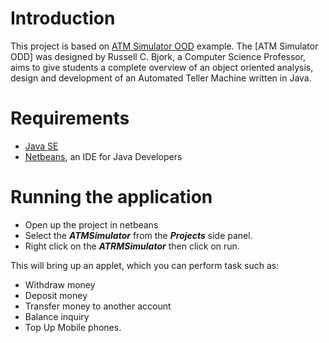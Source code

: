 # Introduction

This project is based on [ATM Simulator OOD] example. The [ATM Simulator ODD]
was designed by Russell C. Bjork, a Computer Science Professor, aims to give students
a complete overview of an object oriented analysis, design and development of 
an Automated Teller Machine written in Java.

# Requirements

* [Java SE](http://www.oracle.com/technetwork/java/javase/downloads/index-jsp-138363.html)
* [Netbeans](https://netbeans.org/downloads/), an IDE for Java Developers

# Running the application

* Open up the project in netbeans
* Select the ***ATMSimulator*** from the ***Projects*** side panel.
* Right click on the ***ATRMSimulator*** then click on run.

This will bring up an applet, which you can perform task such as:

* Withdraw money
* Deposit money
* Transfer money to another account
* Balance inquiry
* Top Up Mobile phones.

[ATM Simulator OOD]: http://www.math-cs.gordon.edu/courses/cs211/ATMExample/